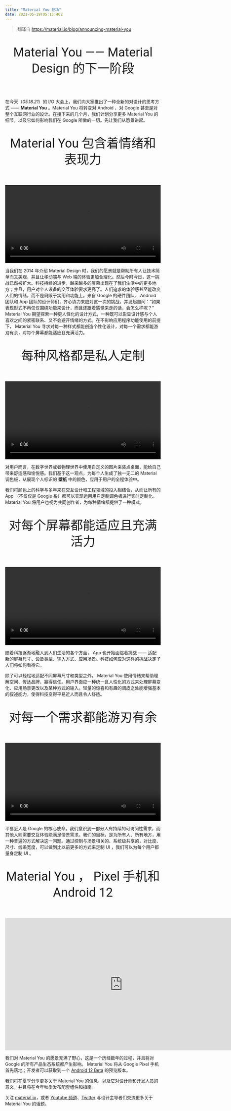 ```yaml
---
title: "Material You 登场"
date: 2021-05-19T05:15:46Z
---
```


> 翻译自 https://material.io/blog/announcing-material-you

<p style="font-family: &quot;Roboto Flex&quot;, &quot;Roboto&quot;, &quot;Helvetica &quot;, &quot;Arial&quot;, sans-serif;text-align:center;
    margin-bottom: 56px;
    font-size: 2.5rem;
    line-height: 3.25rem;">Material You —— Material Design 的下一阶段</p>

<img style="border-radius: 32px;" src="https://lh3.googleusercontent.com/552oGSlinN0Gd7T8EjNkYGCBzHt0UmoG_pWtHSUY6FwaGT4q4-zJlGHD9rWO7MT5Oe_rtQZmyVnGRxVXch7Q1CTSQMs_1TcwbIMX9xZYDjEK2_R7PA=w1064-v0" alt="">

在今天（*05.18.21*）的 I/O 大会上，我们向大家推出了一种全新的对设计的思考方式 —— **Material You** 。Material You 将转变对 Android 、对 Google 甚至是对整个互联网行业的设计。在接下来的几个月，我们计划分享更多 Material You 的细节，以及它如何影响我们在 Google 所做的一切。先让我们从愿景讲起。

<p style="font-family: &quot;Roboto Flex&quot;, &quot;Roboto&quot;, &quot;Helvetica &quot;, &quot;Arial&quot;, sans-serif;text-align:center;
    margin-bottom: 56px;
    font-size: 2.5rem;
    line-height: 3.25rem;">Material You 包含着情绪和表现力</p>

<div>
    <video library="1" src="https://kstatic.googleusercontent.com/files/f925638d73101f91d11db39e191ec6ed4101ee96c063283ddc4ea1f01b7d1ebe3ae360c124448d5759a7ecfbcb05af96cf746122ee3b898b4bf7db8d6882de1c" controls="yes" style="width:100%">
</div>

当我们在 2014 年介绍 Material Design 时，我们的愿景就是帮助所有人让技术简单而又美观，并且让移动端与 Web 端的体验更加合理化。然后今时今日，这一挑战已然被扩大。科技持续的进步，越来越多的屏幕出现在了我们生活中的更多地方；并且，用户对个人设备的交互体验要求更高了。人们追求的体验感甚至能改变人们的情绪，而不是局限于实用和功能上。来自 Google 的硬件团队、 Android 团队和 App 团队的设计师们，齐心协力来应对这一次的挑战，并发起自问：“如果表现形式不再仅仅围绕功能来设计，而且还跟着感觉来走的话，会怎么样呢？” Material You 期望探索一种更人性化的设计方式，一种既可以彰显设计感与个人喜欢之间的紧密联系、又不会避开情绪的方式。在不影响应用程序功能使用的前提下， Material You 寻求对每一种样式都能创造个性化设计，对每一个需求都能游刃有余，对每个屏幕都能适应且充满活力。

<p style="font-family: &quot;Roboto Flex&quot;, &quot;Roboto&quot;, &quot;Helvetica &quot;, &quot;Arial&quot;, sans-serif;text-align:center;
    margin-bottom: 56px;
    font-size: 2.5rem;
    line-height: 3.25rem;">每种风格都是私人定制</p>

<div>
    <video library="1" src="https://kstatic.googleusercontent.com/files/e07831809bfeeef1acd74cc5fbf20fc2974984c7e011f01e3df62c96a5a18b309af71e58e01a07ae89e30d7243e692affcf8fbf159fe0e078e35612d0851e8ea" controls="yes" style="width:100%">
</div>

对用户而言，在数字世界或者物理世界中使用自定义的图片来装点桌面，能给自己带来舒适感和愉悦感。我们基于这一观点，为每个人生成了独一无二的 Material 调色板，从展现个人标识的 **壁纸** 中的颜色，应用于用户的全程体验中。

我们将颜色上的科学与多年来在交互设计和工程领域的投入相结合，从而让所有的 App （不仅仅是 Google 系）都可以实现运用用户定制调色板进行实时定制化。 Material You 将用户也视为共同创作者，为每种情绪都提供了一种模式。

<p style="font-family: &quot;Roboto Flex&quot;, &quot;Roboto&quot;, &quot;Helvetica &quot;, &quot;Arial&quot;, sans-serif;text-align:center;
    margin-bottom: 56px;
    font-size: 2.5rem;
    line-height: 3.25rem;">对每个屏幕都能适应且充满活力</p>

<div>
    <video library="1" src="https://kstatic.googleusercontent.com/files/c9170367bc4cc632b580d2adb6ef2dc7ce7b2d7a1033ce00a86866989e59014a6eba496b34e5ba63c782b65069d9486ec7403c95cfd830de843450222c069c83" controls="yes" style="width:100%">
</div>

随着科技逐渐地融入到人们生活的各个方面， App 也开始面临着挑战 —— 适配新的屏幕尺寸、设备类型、输入方式、应用场景。科技如何应对这样的挑战决定了人们将如何看待它。

除了可以轻松地适配不同屏幕尺寸和类型之外， Material You 使用情绪来帮助理解空间、传达品牌、赢得信任。用户界面应一种统一且人性化的方式来处理屏幕变化、应用场景更改以及某种方式的输入。轻量的惊喜和有趣的调皮之处能增强基本的叙述能力，使得科技变得平易近人而且令人舒适。


<p style="font-family: &quot;Roboto Flex&quot;, &quot;Roboto&quot;, &quot;Helvetica &quot;, &quot;Arial&quot;, sans-serif;text-align:center;
    margin-bottom: 56px;
    font-size: 2.5rem;
    line-height: 3.25rem;">对每一个需求都能游刃有余</p>

<div>
    <video library="1" src="https://kstatic.googleusercontent.com/files/9430d9604eff1ecd370d688cb57eb95781e546279ed9bbb04c15dd0b80881c564addc8aaed5d37b3a5fc656b1fc673cfbd25c4b6a08b9d3e7ea396808f00ba20" controls="yes" style="width:100%">
</div>

平易近人是 Google 的核心使命。我们意识到一部分人有持续的可访问性需求，而其他人则需要交互体验能满足情景需求。我们的目标，是为所有人、所有地方，用一种普遍的方式解决这一问题。通过控制与场景相关的、系统级共享的，对比度、尺寸、线条宽度，可以做到比以前更多的方式来定制 UI ，我们可以为每个用户都量身定制 UI 。


<p style="font-family: &quot;Roboto Flex&quot;, &quot;Roboto&quot;, &quot;Helvetica &quot;, &quot;Arial&quot;, sans-serif;text-align:center;
    margin-bottom: 56px;
    font-size: 2.5rem;
    line-height: 3.25rem;">Material You ， Pixel 手机和 Android 12</p>

<iframe width="760" height="427" src="https://www.youtube.com/embed/UHQPdP8qgrk" title="YouTube video player" frameborder="0" allow="accelerometer; autoplay; clipboard-write; encrypted-media; gyroscope; picture-in-picture" allowfullscreen></iframe>

我们对 Material You 的愿景充满了野心，这是一个历经数年的过程，并且将对 Google 的所有产品生态系统都产生影响。 Material You 将从 Google Pixel 手机首先落地；开发者可以获取到一个 [Android 12 Beta](https://blog.google/products/android/android-12-beta) 的预览版本。

我们将在夏季分享更多关于 Material You 的信息，以及它对设计师和开发人员的意义，并且将在今年秋季发布配套组件和指南。

关注 [material.io](https://material.io/)，或者 [Youtube 频道](http://youtube.com/MaterialDesign)、[Twitter](https://twitter.com/MaterialDesign) 与设计主导者们交流更多关于 Material You 的话题。
